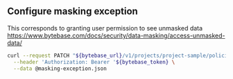 ## Configure masking exception

This corresponds to granting user permission to see unmasked data https://www.bytebase.com/docs/security/data-masking/access-unmasked-data/

```bash
curl --request PATCH "${bytebase_url}/v1/projects/project-sample/policies/masking_exception?allow_missing=true&update_mask=payload" \
  --header 'Authorization: Bearer '${bytebase_token} \
  --data @masking-exception.json
```
